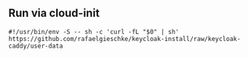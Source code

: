 ## Run via cloud-init

```
#!/usr/bin/env -S -- sh -c 'curl -fL "$0" | sh' https://github.com/rafaelgieschke/keycloak-install/raw/keycloak-caddy/user-data
```

<!--
#!/usr/bin/env -S -- sh -c 'git clone "$0" && cd "${0##*/}" && ./user-data' https://github.com/rafaelgieschke/keycloak-install
-->
